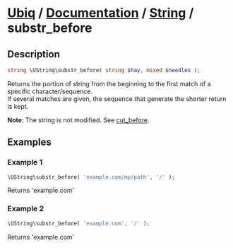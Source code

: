 [Ubiq](https://github.com/Pixel418/Ubiq#readme) / [Documentation](../index.md#readme) / [String](../index.md#string) / substr_before
======


Description
-------- 

```php
string \UString\substr_before( string $hay, mixed $needles );
```

Returns the portion of string from the beginning to the first match of a specific character/sequence. <br>
If several matches are given, the sequence that generate the shorter return is kept.

**Note**: The string is not modified. See [cut_before](./cut_before.md#readme).



Examples
--------

### Example 1

```php
\UString\substr_before( 'example.com/my/path', '/' );
```
Returns 'example.com'

### Example 2

```php
\UString\substr_before( 'example.com', '/' );
```
Returns 'example.com'